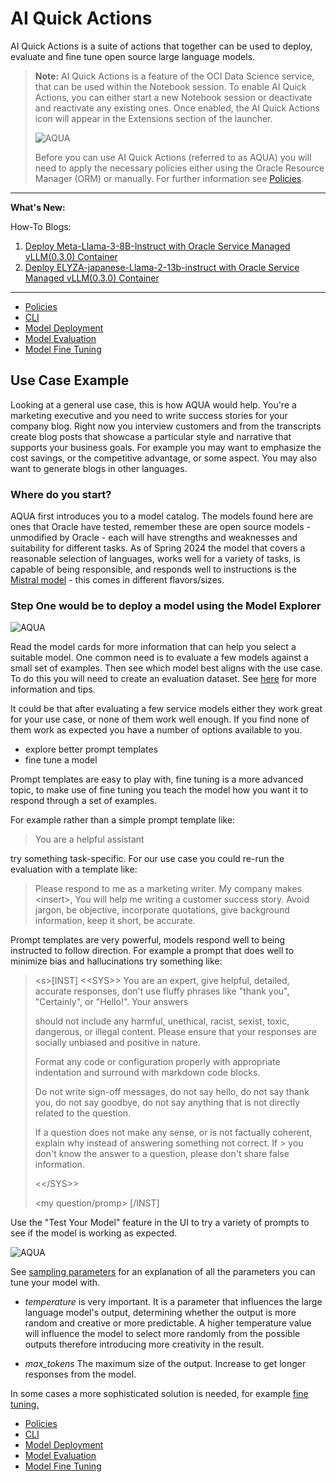 # AI Quick Actions

AI Quick Actions is a suite of actions that together can be used to deploy, evaluate and fine tune open source large language models.

> **Note:** AI Quick Actions is a feature of the OCI Data Science service, that can be used within the Notebook session. To enable AI Quick Actions, you can either start a new Notebook session or deactivate and reactivate any existing ones. Once enabled, the AI Quick Actions icon will appear in the Extensions section of the launcher.
>
>![AQUA](web_assets/aqua.png)
>
>Before you can use AI Quick Actions (referred to as AQUA) you will need to apply the necessary policies either using the Oracle Resource
Manager (ORM) or manually. For further information see [Policies](policies/README.md).

---

**What's New:**

How-To Blogs:

1. [Deploy Meta-Llama-3-8B-Instruct with Oracle Service Managed vLLM(0.3.0) Container](deploy-with-smc.md)
2. [Deploy ELYZA-japanese-Llama-2-13b-instruct with Oracle Service Managed vLLM(0.3.0) Container](llama3-with-smc.md)

---

- [Policies](policies/README.md)
- [CLI](cli-tips.md)
- [Model Deployment](model-deployment-tips.md)
- [Model Evaluation](evaluation-tips.md)
- [Model Fine Tuning](fine-tuning-tips.md)


## Use Case Example

Looking at a general use case, this is how AQUA would help. You're a marketing executive and you need to write
success stories for your company blog. Right now you interview customers and from the transcripts create blog posts
that showcase a particular style and narrative that supports your business goals. For example you may want to
emphasize the cost savings, or the competitive advantage, or some aspect. You may also want to generate blogs in
other languages.

### Where do you start?

AQUA first introduces you to a model catalog. The models found here are ones that Oracle have tested, remember
these are open source models - unmodified by Oracle - each will have strengths and weaknesses and suitability for
different tasks. As of Spring 2024 the model that covers a reasonable selection of languages, works well for a
variety of tasks, is capable of being responsible, and responds well to instructions is
the [Mistral model](https://mistral.ai/technology/#models) - this comes in different flavors/sizes.

### Step One would be to deploy a model using the Model Explorer

![AQUA](web_assets/model-explorer.png)

Read the model cards for more information that can help you select a suitable model. One common need is to evaluate a few models against a small set of examples. Then see which model
best aligns with the use case. To do this you will need to create an evaluation dataset. See [here](evaluation-tips.md) for
more information and tips.

It could be that after evaluating a few service models either they work great for your use case, or none of them work
well enough. If you find none of them work as expected you have a number of options available to you.

- explore better prompt templates
- fine tune a model

Prompt templates are easy to play with, fine tuning is a more advanced topic, to make use of fine tuning you teach the model
how you want it to respond through a set of examples.

For example rather than a simple prompt template like:

> You are a helpful assistant

try something task-specific. For our
use case you could re-run the evaluation with a template like:

> Please respond to me as a marketing writer. My company makes \<insert\>, You will help me writing a customer success story.
> Avoid jargon, be objective, incorporate quotations, give background information, keep it short, be accurate.

Prompt templates are very powerful, models respond well to being instructed to follow direction. For example a prompt that
does well to minimize bias and hallucinations try something like:

>
> \<s\>[INST] \<\<SYS\>\>
> You are an expert, give helpful, detailed, accurate responses, don't use fluffy phrases like "thank you", "Certainly", or "Hello!". Your answers
>
> should not include any harmful, unethical, racist, sexist, toxic, dangerous, or illegal content. Please ensure that your responses are socially
> unbiased and positive in nature.
>
> Format any code or configuration properly with appropriate indentation and surround with markdown code blocks.
>
> Do not write sign-off messages, do not say hello, do not say thank you, do not say goodbye, do not say anything that is not directly related to the question.
>
> If a question does not make any sense, or is not factually coherent, explain why instead of answering something not correct. If > you don't know the answer to a question, please don't share false information.
>
> \<\</SYS\>\>
>
> \<my question/promp\> [/INST]

Use the "Test Your Model" feature in the UI to try a variety of prompts to see if the model is working as expected.

![AQUA](web_assets/try-model.png)

See [sampling parameters](https://docs.vllm.ai/en/latest/dev/sampling_params.html) for an explanation of all the parameters you can tune your model with.

- *temperature* is very important. It is a parameter that influences the large language model's output, determining
whether the output is more random and creative or more predictable. A higher temperature value will influence the model
to select more randomly from the possible outputs therefore introducing more creativity in the result.

- *max_tokens* The maximum size of the output. Increase to get longer responses from the model.

In some cases a more sophisticated solution is needed, for example [fine tuning.](fine-tuning-tips.md)


- [Policies](policies/README.md)
- [CLI](cli-tips.md)
- [Model Deployment](model-deployment-tips.md)
- [Model Evaluation](evaluation-tips.md)
- [Model Fine Tuning](fine-tuning-tips.md)
